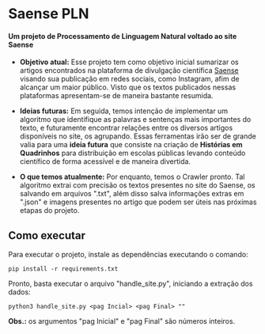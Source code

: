 ﻿
# Saense PLN

#### Um projeto de Processamento de Linguagem Natural voltado ao site Saense

- **Objetivo atual:**
Esse projeto tem como objetivo inicial sumarizar os artigos encontrados na plataforma de divulgação científica [Saense](https://saense.com.br/) visando sua publicação em redes sociais, como Instagram, afim de alcançar um maior público. Visto que os textos publicados nessas plataformas apresentam-se de maneira bastante resumida.

- **Ideias futuras:**
Em seguida, temos intenção de implementar um algoritmo que identifique as palavras e sentenças mais importantes do texto, e futuramente encontrar relações entre os diversos artigos disponíveis no site, os agrupando.
Essas ferramentas irão ser de grande valia para uma **ideia futura** que consiste na criação de **Histórias em Quadrinhos** para distribuição em escolas públicas levando conteúdo científico de forma acessível e de maneira divertida.

- **O que temos atualmente:**
Por enquanto, temos o Crawler pronto. Tal algoritmo extrai com precisão os textos presentes no site do Saense, os salvando em arquivos ".txt", além disso salva informações extras em ".json" e imagens presentes no artigo que podem ser úteis nas próximas etapas do projeto.

## Como executar
Para executar o projeto, instale as dependências executando o comando:

    pip install -r requirements.txt

Pronto, basta executar o arquivo "handle_site.py", iniciando a extração dos dados:

    python3 handle_site.py <pag Incial> <pag Final> ""
**Obs.:** os argumentos "pag Inicial" e "pag Final" são números inteiros.

